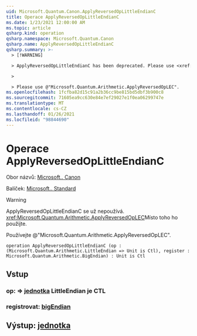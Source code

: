 ```yaml
---
uid: Microsoft.Quantum.Canon.ApplyReversedOpLittleEndianC
title: Operace ApplyReversedOpLittleEndianC
ms.date: 1/23/2021 12:00:00 AM
ms.topic: article
qsharp.kind: operation
qsharp.namespace: Microsoft.Quantum.Canon
qsharp.name: ApplyReversedOpLittleEndianC
qsharp.summary: >-
  > [!WARNING]

  > ApplyReversedOpLittleEndianC has been deprecated. Please use <xref:Microsoft.Quantum.Arithmetic.ApplyReversedOpLEC> instead.

  >

  > Please use @"Microsoft.Quantum.Arithmetic.ApplyReversedOpLEC".
ms.openlocfilehash: 1fcfba82d15c91a2b36cc9be815bd5dbf3b900c8
ms.sourcegitcommit: 71605ea9cc630e84e7ef29027e1f0ea06299747e
ms.translationtype: MT
ms.contentlocale: cs-CZ
ms.lasthandoff: 01/26/2021
ms.locfileid: "98844690"
---
```

# <a name="applyreversedoplittleendianc-operation"></a>Operace ApplyReversedOpLittleEndianC

Obor názvů: [Microsoft.. Canon](xref:Microsoft.Quantum.Canon)

Balíček: [Microsoft.. Standard](https://nuget.org/packages/Microsoft.Quantum.Standard)


> [!WARNING]
> ApplyReversedOpLittleEndianC se už nepoužívá. <xref:Microsoft.Quantum.Arithmetic.ApplyReversedOpLEC>Místo toho ho použijte.
>
> Používejte @"Microsoft.Quantum.Arithmetic.ApplyReversedOpLEC".



```qsharp
operation ApplyReversedOpLittleEndianC (op : (Microsoft.Quantum.Arithmetic.LittleEndian => Unit is Ctl), register : Microsoft.Quantum.Arithmetic.BigEndian) : Unit is Ctl
```


## <a name="input"></a>Vstup

### <a name="op--littleendian--unit--is-ctl"></a>op: [](xref:Microsoft.Quantum.Arithmetic.LittleEndian) => [jednotka](xref:microsoft.quantum.lang-ref.unit) LittleEndian je CTL




### <a name="register--bigendian"></a>registrovat: [bigEndian](xref:Microsoft.Quantum.Arithmetic.BigEndian)





## <a name="output--unit"></a>Výstup: [jednotka](xref:microsoft.quantum.lang-ref.unit)

